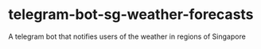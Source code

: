 # telegram-bot-sg-weather-forecasts
A telegram bot that notifies users of the weather in regions of Singapore
